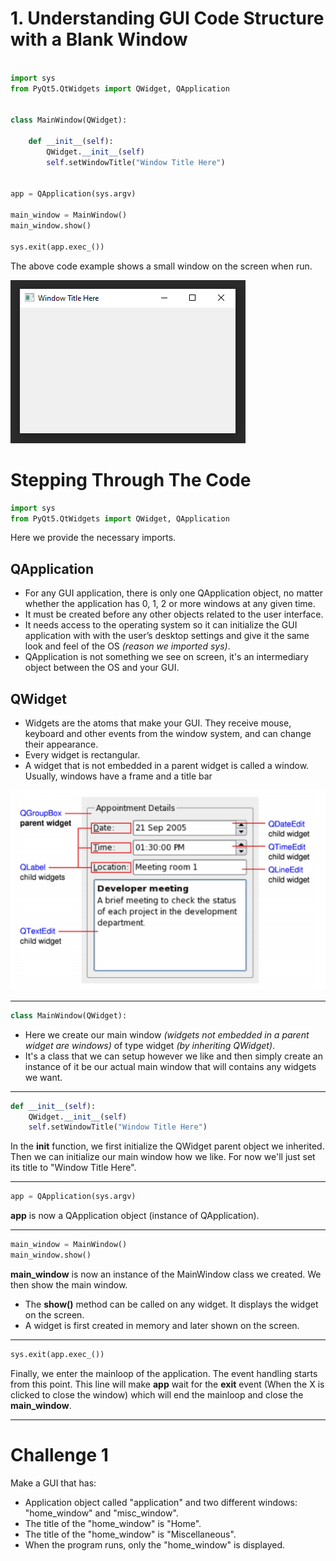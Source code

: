 # 1. Understanding GUI Code Structure with a Blank Window

```python

import sys
from PyQt5.QtWidgets import QWidget, QApplication


class MainWindow(QWidget):

    def __init__(self):
        QWidget.__init__(self)
        self.setWindowTitle("Window Title Here")


app = QApplication(sys.argv)

main_window = MainWindow()
main_window.show()

sys.exit(app.exec_())

```

The above code example shows a small window on the screen when run.

![Blank Window](https://github.com/Michael-M-Mike/PyQt5/blob/master/blank-window.PNG)

# Stepping Through The Code

```python
import sys
from PyQt5.QtWidgets import QWidget, QApplication
```

Here we provide the necessary imports. 

## QApplication 
- For any GUI application, there is only one QApplication object, no matter whether the application has 0, 1, 2 or more windows at any given time.
- It must be created before any other objects related to the user interface.
- It needs access to the operating system so it can initialize the GUI application with with the user’s desktop settings and give it the same look and feel of the OS *(reason we imported sys)*.
- QApplication is not something we see on screen, it's an intermediary object between the OS and your GUI.

## QWidget
- Widgets are the atoms that make your GUI. They receive mouse, keyboard and other events from the window system, and can change their appearance.
- Every widget is rectangular. 
- A widget that is not embedded in a parent widget is called a window. Usually, windows have a frame and a title bar

![Widgets](https://github.com/Michael-M-Mike/PyQt5/blob/master/widgets.PNG)

________________________________________________________________________________________________________________________________________

```python
class MainWindow(QWidget):
```

- Here we create our main window *(widgets not embedded in a parent widget are windows)* of type widget *(by inheriting QWidget)*. 
- It's a class that we can setup however we like and then simply create an instance of it be our actual main window that will contains any widgets we want.
________________________________________________________________________________________________________________________________________

```python
def __init__(self):
    QWidget.__init__(self)
    self.setWindowTitle("Window Title Here")
```

In the __init__ function, we first initialize the QWidget parent object we inherited. Then we can initialize our main window how we like. For now we'll just set its title to "Window Title Here".

________________________________________________________________________________________________________________________________________

```python
app = QApplication(sys.argv)
```

__app__ is now a QApplication object (instance of QApplication). 

________________________________________________________________________________________________________________________________________

```python
main_window = MainWindow()
main_window.show()
```

__main_window__ is now an instance of the MainWindow class we created. We then show the main window.
- The __show()__ method can be called on any widget. It displays the widget on the screen. 
- A widget is first created in memory and later shown on the screen.

________________________________________________________________________________________________________________________________________

```python
sys.exit(app.exec_())
```
Finally, we enter the mainloop of the application. The event handling starts from this point. 
This line will make __app__ wait for the **exit** event (When the X is clicked to close the window) which will end the mainloop and close the __main_window__.
________________________________________________________________________________________________________________________________________

# Challenge 1

Make a GUI that has:
- Application object called "application" and two different windows: "home_window" and "misc_window".
- The title of the "home_window" is "Home".
- The title of the "home_window" is "Miscellaneous".
- When the program runs, only the "home_window" is displayed.

















